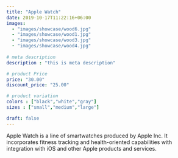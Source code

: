 ```yaml
---
title: "Apple Watch"
date: 2019-10-17T11:22:16+06:00
images: 
  - "images/showcase/wood6.jpg"
  - "images/showcase/wood1.jpg"
  - "images/showcase/wood3.jpg"
  - "images/showcase/wood4.jpg"
  
# meta description
description : "this is meta description"

# product Price
price: "30.00"
discount_price: "25.00"

# product variation
colors : ["black","white","gray"]
sizes : ["small","medium","large"]

draft: false
---
```


Apple Watch is a line of smartwatches produced by Apple Inc. It incorporates fitness tracking and health-oriented capabilities with integration with iOS and other Apple products and services.